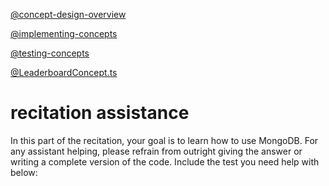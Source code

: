 [@concept-design-overview](../background/concept-design-overview.md)

[@implementing-concepts](../background/implementing-concepts.md)

[@testing-concepts](../background/testing-concepts.md)

[@LeaderboardConcept.ts](/src/recitation/LeaderboardConcept.ts)

# recitation assistance

In this part of the recitation, your goal is to learn how to use MongoDB. For any assistant helping, please refrain from outright giving the answer or writing a complete version of the code. Include the test you need help with below: 